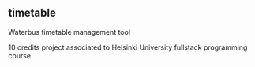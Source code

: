 ## timetable
Waterbus timetable management tool

10 credits project associated to Helsinki University fullstack programming course
